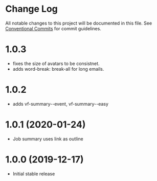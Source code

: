# Change Log

All notable changes to this project will be documented in this file.
See [Conventional Commits](https://conventionalcommits.org) for commit guidelines.

# 1.0.3

* fixes the size of avatars to be consistnet.
* adds word-break: break-all for long emails.

# 1.0.2

* adds vf-summary--event, vf-summary--easy


# 1.0.1 (2020-01-24)

* Job summary uses link as outline

# 1.0.0 (2019-12-17)

* Initial stable release
